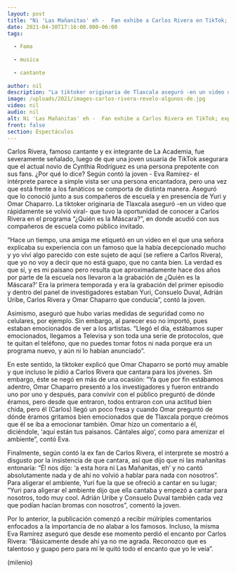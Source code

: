 ```yaml
---
layout: post
title: "Ni 'Las Mañanitas' eh -  Fan exhibe a Carlos Rivera en TikTok; expone prepotencia del cantante"
date: 2021-04-30T17:16:00.000-06:00
tags:
  
  - Fama
  
  - musica
  
  - cantante
  
author: nil
description: "La tiktoker originaria de Tlaxcala aseguró -en un video que rápidamente se volvió viral- que tuvo la oportunidad de conocer a Carlos Rivera en el programa “¿Quién es la Máscara?”. ¿Carlos Rivera fue grosero con los fans?"
image: /uploads/2021/images-carlos-rivera-revelo-algunos-de.jpg
video: nil
audio: nil
alt: Ni 'Las Mañanitas' eh -  Fan exhibe a Carlos Rivera en TikTok; expone prepotencia del cantante
front: false
section: Espectáculos
---
```


Carlos Rivera, famoso cantante y ex integrante de La Academia, fue severamente señalado, luego de que una joven usuaria de TikTok asegurara que el actual novio de Cynthia Rodríguez es una persona prepotente con sus fans. ¿Por qué lo dice? Según contó la joven - Eva Ramírez- el intérprete parece a simple vista ser una persona encantadora, pero una vez que está frente a los fanáticos se comporta de distinta manera. Aseguró que lo conoció junto a sus compañeros de escuela y en presencia de Yuri y Omar Chaparro. La tiktoker originaria de Tlaxcala aseguró -en un video que rápidamente se volvió viral- que tuvo la oportunidad de conocer a Carlos Rivera en el programa “¿Quién es la Máscara?”, en donde acudió con sus compañeros de escuela como público invitado. 

“Hace un tiempo, una amiga me etiquetó en un video en el que una señora explicaba su experiencia con un famoso que la había decepcionado mucho y yo viví algo parecido con este sujeto de aquí (se refiere a Carlos Rivera), que yo no voy a decir que no está guapo, que no canta bien. La verdad es que sí, y es mi paisano pero resulta que aproximadamente hace dos años por parte de la escuela nos llevaron a la grabación de ¿Quién es la Máscara?’ Era la primera temporada y era la grabación del primer episodio y dentro del panel de investigadores estaban Yuri, Consuelo Duval, Adrián Uribe, Carlos Rivera y Omar Chaparro que conducía”, contó la joven. 

Asimismo, aseguró que hubo varias medidas de seguridad como no celulares, por ejemplo. Sin embargo, al parecer eso no importó, pues estaban emocionados de ver a los artistas. “Llegó el día, estábamos super emocionados, llegamos a Televisa y son toda una serie de protocolos, que te quitan el teléfono, que no puedes tomar fotos ni nada porque era un programa nuevo, y aún ni lo habían anunciado”. 

En este sentido, la tiktoker explicó que Omar Chaparro se portó muy amable y que incluso le pidió a Carlos Rivera que cantara para los jóvenes. Sin embargo, éste se negó en más de una ocasión: “Ya que por fin estábamos adentro, Omar Chaparro presentó a los investigadores y fueron entrando uno por uno y después, para convivir con el público preguntó de dónde éramos, pero desde que entraron, todos entraron con una actitud bien chida, pero él (Carlos) llegó un poco fresa y cuando Omar preguntó de dónde éramos gritamos bien emocionados que de Tlaxcala porque creómos que él se iba a emocionar también. Omar hizo un comentario a él, diciéndole, ‘aquí están tus paisanos. Cántales algo’, como para amenizar el ambiente”, contó Eva. 

Finalmente, según contó la ex fan de Carlos Rivera, el interprete se mostró a disgusto por la insistencia de que cantara, así que dijo que ni las mañanitas entonaría: “Él nos dijo: ‘a esta hora ni Las Mañanitas, eh’ y no cantó absolutamente nada y de ahí no volvió a hablar para nada con nosotros”. Para aligerar el ambiente, Yuri fue la que se ofreció a cantar en su lugar; “Yuri para aligerar el ambiente dijo que ella cantaba y empezó a cantar para nosotros, todo muy cool. Adrián Uribe y Consuelo Duval también cada vez que podían hacían bromas con nosotros”, comentó la joven. 

Por lo anterior, la publicación comenzó a recibir múlriples comentarios enfocados a la importancia de no alabar a los famosos. Incluso, la misma Eva Ramírez aseguró que desde ese momento perdió el encanto por Carlos Rivera: “Básicamente desde ahí ya no me agrada. Reconozco que es talentoso y guapo pero para mí le quitó todo el encanto que yo le veía”. 

(milenio)